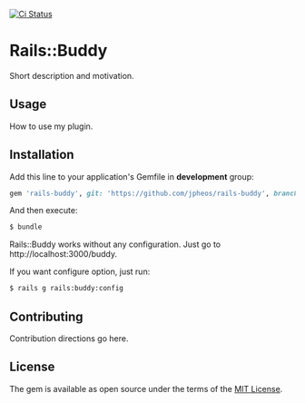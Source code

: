 [![Ci Status](https://github.com/jpheos/rails-buddy/actions/workflows/ci.yml/badge.svg)](https://github.com/jpheos/rails-buddy/actions)

# Rails::Buddy
Short description and motivation.

## Usage
How to use my plugin.

## Installation
Add this line to your application's Gemfile in **development** group:

```ruby
gem 'rails-buddy', git: 'https://github.com/jpheos/rails-buddy', branch: 'main'
```

And then execute:
```bash
$ bundle
```

Rails::Buddy works without any configuration. Just go to http://localhost:3000/buddy.

If you want configure option, just run:

```bash
$ rails g rails:buddy:config
```

## Contributing
Contribution directions go here.

## License
The gem is available as open source under the terms of the [MIT License](https://opensource.org/licenses/MIT).
